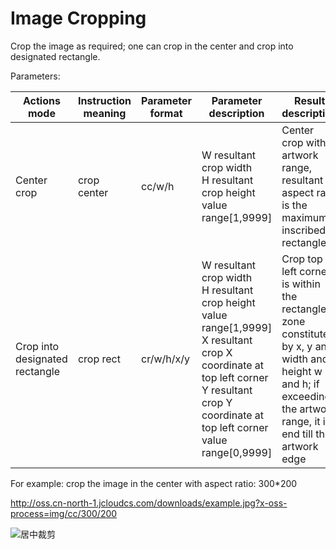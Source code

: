 # Image Cropping

Crop the image as required; one can crop in the center and crop into designated rectangle.

Parameters:

|Actions mode|Instruction meaning|Parameter format|Parameter description|Result description|
|-|-|-|-|-|
|Center crop|crop center|cc/w/h|W resultant crop width<br>H resultant crop height<br>value range[1,9999]|Center crop with artwork range, resultant aspect ratio is the maximum inscribed rectangle|
|Crop into designated rectangle|crop rect|cr/w/h/x/y|W resultant crop width<br>H resultant crop height<br>value range[1,9999]<br>X resultant crop X coordinate at top left corner<br>Y resultant crop Y coordinate at top left corner<br>value range[0,9999]|Crop top left corner is within the rectangle zone constituted by x, y and width and height w and h; if exceeding the artwork range, it is end till the artwork edge|

For example: crop the image in the center with aspect ratio: 300*200

http://oss.cn-north-1.jcloudcs.com/downloads/example.jpg?x-oss-process=img/cc/300/200

![居中裁剪](../../../../../image/Object-Storage-Service/OSS-060.jpg)
